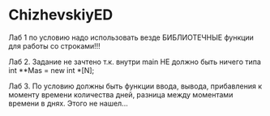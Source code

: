 # ChizhevskiyED

Лаб 1 по условию надо использовать везде БИБЛИОТЕЧНЫЕ функции для работы со строками!!!

Лаб 2. Задание не зачтено т.к. внутри main НЕ должно быть ничего типа int **Mas = new int *[N];

Лаб 3. По условию должны быть функции ввода, вывода, прибавления к моменту времени количества  дней, разница между моментами времени в  днях. Этого не нашел...
